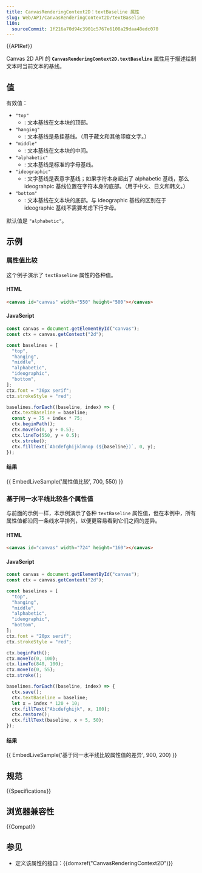 ```yaml
---
title: CanvasRenderingContext2D：textBaseline 属性
slug: Web/API/CanvasRenderingContext2D/textBaseline
l10n:
  sourceCommit: 1f216a70d94c3901c5767e6108a29daa48edc070
---
```


{{APIRef}}

Canvas 2D API 的 **`CanvasRenderingContext2D.textBaseline`** 属性用于描述绘制文本时当前文本的基线。

## 值

有效值：

- `"top"`
  - : 文本基线在文本块的顶部。
- `"hanging"`
  - : 文本基线是悬挂基线。（用于藏文和其他印度文字。）
- `"middle"`
  - : 文本基线在文本块的中间。
- `"alphabetic"`
  - : 文本基线是标准的字母基线。
- `"ideographic"`
  - : 文字基线是表意字基线；如果字符本身超出了 alphabetic 基线，那么 ideograhpic 基线位置在字符本身的底部。（用于中文、日文和韩文。）
- `"bottom"`
  - : 文本基线在文本块的底部。与 ideographic 基线的区别在于 ideographic 基线不需要考虑下行字母。

默认值是 `"alphabetic"`。

## 示例

### 属性值比较

这个例子演示了 `textBaseline` 属性的各种值。

#### HTML

```html
<canvas id="canvas" width="550" height="500"></canvas>
```

#### JavaScript

```js
const canvas = document.getElementById("canvas");
const ctx = canvas.getContext("2d");

const baselines = [
  "top",
  "hanging",
  "middle",
  "alphabetic",
  "ideographic",
  "bottom",
];
ctx.font = "36px serif";
ctx.strokeStyle = "red";

baselines.forEach((baseline, index) => {
  ctx.textBaseline = baseline;
  const y = 75 + index * 75;
  ctx.beginPath();
  ctx.moveTo(0, y + 0.5);
  ctx.lineTo(550, y + 0.5);
  ctx.stroke();
  ctx.fillText(`Abcdefghijklmnop (${baseline})`, 0, y);
});
```

#### 结果

{{ EmbedLiveSample('属性值比较', 700, 550) }}

### 基于同一水平线比较各个属性值

与前面的示例一样，本示例演示了各种 `textBaseline` 属性值，但在本例中，所有属性值都沿同一条线水平排列，以便更容易看到它们之间的差异。

#### HTML

```html
<canvas id="canvas" width="724" height="160"></canvas>
```

#### JavaScript

```js
const canvas = document.getElementById("canvas");
const ctx = canvas.getContext("2d");

const baselines = [
  "top",
  "hanging",
  "middle",
  "alphabetic",
  "ideographic",
  "bottom",
];
ctx.font = "20px serif";
ctx.strokeStyle = "red";

ctx.beginPath();
ctx.moveTo(0, 100);
ctx.lineTo(840, 100);
ctx.moveTo(0, 55);
ctx.stroke();

baselines.forEach((baseline, index) => {
  ctx.save();
  ctx.textBaseline = baseline;
  let x = index * 120 + 10;
  ctx.fillText("Abcdefghijk", x, 100);
  ctx.restore();
  ctx.fillText(baseline, x + 5, 50);
});
```

#### 结果

{{ EmbedLiveSample('基于同一水平线比较属性值的差异', 900, 200) }}

## 规范

{{Specifications}}

## 浏览器兼容性

{{Compat}}

## 参见

- 定义该属性的接口：{{domxref("CanvasRenderingContext2D")}}
